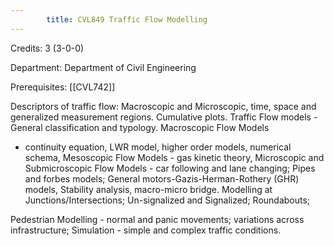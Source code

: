```yaml
---
        title: CVL849 Traffic Flow Modelling
---
```

Credits: 3 (3-0-0)

Department: Department of Civil Engineering

Prerequisites: [[CVL742]]

Descriptors of traffic flow: Macroscopic and Microscopic, time, space and generalized measurement regions. Cumulative plots. Traffic Flow models - General classification and typology. Macroscopic Flow Models
- continuity equation, LWR model, higher order models, numerical schema, Mesoscopic Flow Models - gas kinetic theory, Microscopic and Submicroscopic Flow Models - car following and lane changing; Pipes and forbes models; General motors-Gazis-Herman-Rothery (GHR) models, Stability analysis, macro-micro bridge. Modelling at Junctions/Intersections; Un-signalized and Signalized; Roundabouts;

Pedestrian Modelling - normal and panic movements; variations across infrastructure; Simulation - simple and complex traffic conditions.